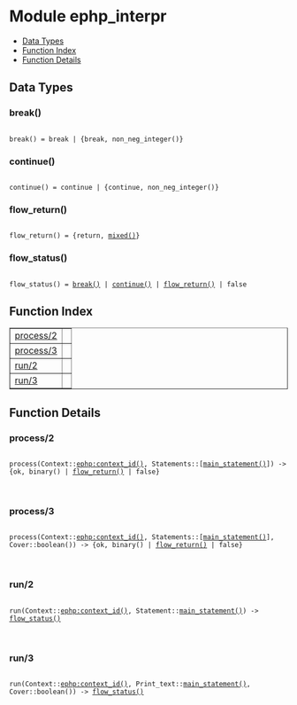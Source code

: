 

# Module ephp_interpr #
* [Data Types](#types)
* [Function Index](#index)
* [Function Details](#functions)

<a name="types"></a>

## Data Types ##




### <a name="type-break">break()</a> ###


<pre><code>
break() = break | {break, non_neg_integer()}
</code></pre>




### <a name="type-continue">continue()</a> ###


<pre><code>
continue() = continue | {continue, non_neg_integer()}
</code></pre>




### <a name="type-flow_return">flow_return()</a> ###


<pre><code>
flow_return() = {return, <a href="#type-mixed">mixed()</a>}
</code></pre>




### <a name="type-flow_status">flow_status()</a> ###


<pre><code>
flow_status() = <a href="#type-break">break()</a> | <a href="#type-continue">continue()</a> | <a href="#type-flow_return">flow_return()</a> | false
</code></pre>

<a name="index"></a>

## Function Index ##


<table width="100%" border="1" cellspacing="0" cellpadding="2" summary="function index"><tr><td valign="top"><a href="#process-2">process/2</a></td><td></td></tr><tr><td valign="top"><a href="#process-3">process/3</a></td><td></td></tr><tr><td valign="top"><a href="#run-2">run/2</a></td><td></td></tr><tr><td valign="top"><a href="#run-3">run/3</a></td><td></td></tr></table>


<a name="functions"></a>

## Function Details ##

<a name="process-2"></a>

### process/2 ###

<pre><code>
process(Context::<a href="ephp.md#type-context_id">ephp:context_id()</a>, Statements::[<a href="#type-main_statement">main_statement()</a>]) -&gt; {ok, binary() | <a href="#type-flow_return">flow_return()</a> | false}
</code></pre>
<br />

<a name="process-3"></a>

### process/3 ###

<pre><code>
process(Context::<a href="ephp.md#type-context_id">ephp:context_id()</a>, Statements::[<a href="#type-main_statement">main_statement()</a>], Cover::boolean()) -&gt; {ok, binary() | <a href="#type-flow_return">flow_return()</a> | false}
</code></pre>
<br />

<a name="run-2"></a>

### run/2 ###

<pre><code>
run(Context::<a href="ephp.md#type-context_id">ephp:context_id()</a>, Statement::<a href="#type-main_statement">main_statement()</a>) -&gt; <a href="#type-flow_status">flow_status()</a>
</code></pre>
<br />

<a name="run-3"></a>

### run/3 ###

<pre><code>
run(Context::<a href="ephp.md#type-context_id">ephp:context_id()</a>, Print_text::<a href="#type-main_statement">main_statement()</a>, Cover::boolean()) -&gt; <a href="#type-flow_status">flow_status()</a>
</code></pre>
<br />

